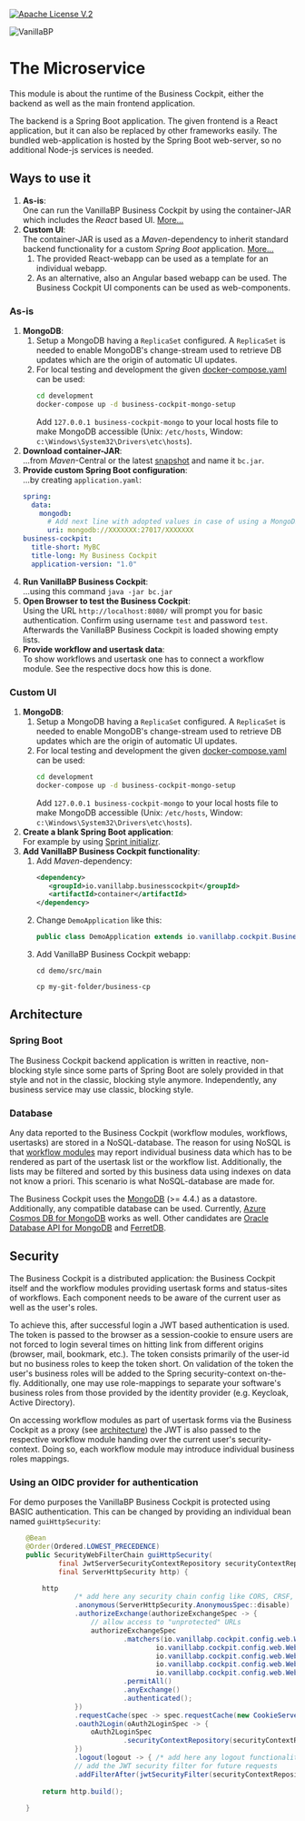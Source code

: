 [![Apache License V.2](https://img.shields.io/badge/license-Apache%20V.2-blue.svg)](./LICENSE)

![VanillaBP](../readme/vanillabp-headline.png)

# The Microservice

This module is about the runtime of the Business Cockpit, either the backend as well as
the main frontend application.

The backend is a Spring Boot application. The given frontend is a React application,
but it can also be replaced by other frameworks easily. The bundled web-application 
is hosted by the Spring Boot web-server, so no additional Node-js services is needed.

## Ways to use it

1. **As-is**:<br>One can run the VanillaBP Business Cockpit by using the container-JAR
   which includes the *React* based UI. [More...](#as-is)
2. **Custom UI**:<br>The container-JAR is used as a *Maven*-dependency
   to inherit standard backend functionality for a custom *Spring Boot*
   application. [More...](#custom-ui)
   1. The provided React-webapp can be used as a template for an individual webapp.
   2. As an alternative, also an Angular based webapp can be used. The Business Cockpit UI components
      can be used as web-components.

### As-is

1. **MongoDB**:
   1. Setup a MongoDB having a `ReplicaSet` configured. A `ReplicaSet` is needed
      to enable MongoDB's change-stream used to retrieve DB updates which are the origin of
      automatic UI updates.
   1. For local testing and development the given [docker-compose.yaml](../development/docker-compose.yaml)
      can be used:
      ```sh
      cd development
      docker-compose up -d business-cockpit-mongo-setup
      ```
      Add `127.0.0.1 business-cockpit-mongo`
      to your local hosts file to make MongoDB accessible
      (Unix: `/etc/hosts`, Window: `c:\Windows\System32\Drivers\etc\hosts`). 
1. **Download container-JAR**:<br>...from *Maven*-Central or the latest
   [snapshot](https://github.com/vanillabp/business-cockpit/packages/1956012) and name it `bc.jar`.
1. **Provide custom Spring Boot configuration**:<br>...by creating `application.yaml`:
   ```yaml
   spring:
     data: 
       mongodb:
         # Add next line with adopted values in case of using a MongoDB not created by 'docker-compose.yaml'
         uri: mongodb://XXXXXXX:27017/XXXXXXX
   business-cockpit:
     title-short: MyBC
     title-long: My Business Cockpit
     application-version: "1.0"
   ```
1. **Run VanillaBP Business Cockpit**:<br>...using this command `java -jar bc.jar`
1. **Open Browser to test the Business Cockpit**:<br>Using the URL `http://localhost:8080/` will
   prompt you for basic authentication. Confirm using username `test` and password `test`.
   Afterwards the VanillaBP Business Cockpit is loaded showing empty lists.
1. **Provide workflow and usertask data**:<br>To show workflows and usertask one has to connect
   a workflow module. See the respective docs how this is done.

### Custom UI

1. **MongoDB**:
   1. Setup a MongoDB having a `ReplicaSet` configured. A `ReplicaSet` is needed
      to enable MongoDB's change-stream used to retrieve DB updates which are the origin of
      automatic UI updates.
   1. For local testing and development the given [docker-compose.yaml](../development/docker-compose.yaml)
      can be used:
      ```sh
      cd development
      docker-compose up -d business-cockpit-mongo-setup
      ```
      Add `127.0.0.1 business-cockpit-mongo`
      to your local hosts file to make MongoDB accessible
      (Unix: `/etc/hosts`, Window: `c:\Windows\System32\Drivers\etc\hosts`).
1. **Create a blank Spring Boot application**:<br>For example by using [Sprint initializr](https://start.spring.io/#!type=maven-project&language=java&platformVersion=3.3.3&packaging=jar&jvmVersion=17&groupId=com.example&artifactId=demo&name=demo&description=Demo%20project%20for%20Spring%20Boot&packageName=com.example.demo&dependencies=).
1. **Add VanillaBP Business Cockpit functionality**:<br>
   1. Add *Maven*-dependency:
      ```xml
      <dependency>
         <groupId>io.vanillabp.businesscockpit</groupId>
         <artifactId>container</artifactId>
      </dependency>
      ```
   1. Change `DemoApplication` like this:
      ```java
      public class DemoApplication extends io.vanillabp.cockpit.BusinessCockpitApplication {
      ```
   1. Add VanillaBP Business Cockpit webapp:
      ```shell
      cd demo/src/main
      
      cp my-git-folder/business-cp
      ```

## Architecture

### Spring Boot

The Business Cockpit backend application is written in reactive, non-blocking style since some
parts of Spring Boot are solely provided in that style and not in the classic, blocking style anymore.
Independently, any business service may use classic, blocking style.

### Database

Any data reported to the Business Cockpit (workflow modules, workflows, usertasks) are stored in
a NoSQL-database. The reason for using NoSQL is that [workflow modules](../README.md#architecture-in-a-glance) 
may report individual business data which has to be rendered as part of the usertask list or
the workflow list. Additionally, the lists may be filtered and sorted by this business data
using indexes on data not know a priori. This scenario is what NoSQL-database are made for.

The Business Cockpit uses the [MongoDB](https://www.mongodb.com/docs/manual/administration/install-community/) (>= 4.4.) as a datastore. Additionally, any compatible
database can be used. Currently, [Azure Cosmos DB for MongoDB](https://learn.microsoft.com/en-us/azure/cosmos-db/mongodb/introduction) works as well. Other candidates
are [Oracle Database API for MongoDB](https://docs.oracle.com/en/database/oracle/mongodb-api/) and [FerretDB](https://www.ferretdb.com/).

## Security

The Business Cockpit is a distributed application: the Business Cockpit itself and the
workflow modules providing usertask forms and status-sites of workflows. Each component needs to be
aware of the current user as well as the user's roles.

To achieve this, after successful login a JWT based authentication is used. The token is passed to
the browser as a session-cookie to ensure users are not forced to login several times on hitting link
from different origins (browser, mail, bookmark, etc.). The token consists primarily of the user-id
but no business roles to keep the token short. On validation of the token the user's business roles
will be added to the Spring security-context on-the-fly. Additionally, one may use role-mappings to
separate your software's business roles from those provided by the identity provider
(e.g. Keycloak, Active Directory).

On accessing workflow modules as part of usertask forms via the Business Cockpit as a proxy
(see [architecture](../README.md#application)) the JWT is also passed to the respective
workflow module handing over the current user's security-context. Doing so, each workflow module
may introduce individual business roles mappings. 

### Using an OIDC provider for authentication

For demo purposes the VanillaBP Business Cockpit is protected using BASIC authentication.
This can be changed by providing an individual bean named `guiHttpSecurity`:

```java
    @Bean
    @Order(Ordered.LOWEST_PRECEDENCE)
    public SecurityWebFilterChain guiHttpSecurity(
            final JwtServerSecurityContextRepository securityContextRepository,
            final ServerHttpSecurity http) {

        http
                /* add here any security chain config like CORS, CRSF, etc. */
                .anonymous(ServerHttpSecurity.AnonymousSpec::disable)
                .authorizeExchange(authorizeExchangeSpec -> {
                    // allow access to "unprotected" URLs 
                    authorizeExchangeSpec
                            .matchers(io.vanillabp.cockpit.config.web.WebSecurityConfiguration.appInfoWebExchangeMatcher,
                                    io.vanillabp.cockpit.config.web.WebSecurityConfiguration.currentUserWebExchangeMatcher,
                                    io.vanillabp.cockpit.config.web.WebSecurityConfiguration.assetsWebExchangeMatcher,
                                    io.vanillabp.cockpit.config.web.WebSecurityConfiguration.staticWebExchangeMatcher,
                                    io.vanillabp.cockpit.config.web.WebSecurityConfiguration.workflowModulesProxyWebExchangeMatcher)
                            .permitAll()
                            .anyExchange()
                            .authenticated();
                })
                .requestCache(spec -> spec.requestCache(new CookieServerRequestCache()))
                .oauth2Login(oAuth2LoginSpec -> {
                    oAuth2LoginSpec
                            .securityContextRepository(securityContextRepository);
                })
                .logout(logout -> { /* add here any logout functionality specific to your environment */ })
                // add the JWT security filter for future requests
                .addFilterAfter(jwtSecurityFilter(securityContextRepository), SecurityWebFiltersOrder.REACTOR_CONTEXT);
            
        return http.build();
            
    }
```

